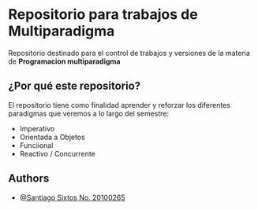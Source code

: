 
# Repositorio para trabajos de Multiparadigma

Repositorio destinado para el control de trabajos y versiones de la materia de **Programacion multiparadigma**

## ¿Por qué este repositorio?

El repositorio tiene como finalidad aprender y reforzar los diferentes paradigmas que veremos a lo largo del semestre:

- Imperativo
- Orientada a Objetos
- Funciional
- Reactivo / Concurrente 
## Authors

- [@Santiago Sixtos No. 20100265](https://github.com/Santiago-Sixtos)

